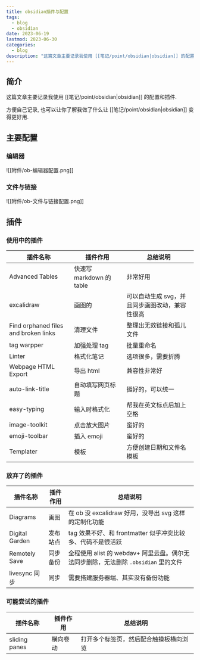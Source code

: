 ```yaml
---
title: obsidian插件与配置
tags:
  - blog
  - obsidian
date: 2023-06-19
lastmod: 2023-06-30
categories:
  - blog
description: "这篇文章主要记录我使用 [[笔记/point/obsidian|obsidian]] 的配置和插件.方便自己记录, 也可以让你了解我做了什么让 [[笔记/point/obsidian|obsidian]] 变得更好用."
---
```


## 简介

这篇文章主要记录我使用 [[笔记/point/obsidian|obsidian]] 的配置和插件.

方便自己记录, 也可以让你了解我做了什么让 [[笔记/point/obsidian|obsidian]] 变得更好用.

## 主要配置

### 编辑器

![[附件/ob-编辑器配置.png]]

### 文件与链接

![[附件/ob-文件与链接配置.png]]

## 插件

### 使用中的插件

| 插件名称                             | 插件作用                 | 总结说明                                       |
| ------------------------------------ | ------------------------ | ---------------------------------------------- |
| Advanced Tables                      | 快速写 markdown 的 table | 非常好用                                       |
| excalidraw                           | 画图的                   | 可以自动生成 svg，并且同步画图改动，兼容性很高 |
| Find orphaned files and broken links | 清理文件                 | 整理出无效链接和孤儿文件                       |
| tag warpper                          | 加强处理 tag             | 批量重命名                                     |
| Linter                               | 格式化笔记               | 选项很多，需要折腾                             |
| Webpage HTML Export                  | 导出 html                | 兼容性非常好                                   |
| auto-link-title                      | 自动填写网页标题         | 挺好的，可以统一                               |
| easy-typing                          | 输入时格式化             | 帮我在英文标点后加上空格                       |
| image-toolkit                        | 点击放大图片             | 蛮好的                                         |
| emoji-toolbar                        | 插入 emoji               | 蛮好的                                         |
| Templater                            | 模板                     | 方便创建日期和文件名模板                       |

### 放弃了的插件

| 插件名称       | 插件作用 | 总结说明                                                                            |
| -------------- | -------- | ----------------------------------------------------------------------------------- |
| Diagrams       | 画图     | 在 ob 没 excalidraw 好用，没导出 svg 这样的定制化功能                               |
| Digital Garden | 发布站点 | tag 效果不好、和 frontmatter 似乎冲突比较多、代码不是很活跃                         |
| Remotely Save  | 同步备份 | 全程使用 alist 的 webdav+ 阿里云盘。偶尔无法同步删除，无法删除 `.obsidian` 里的文件 |
| livesync 同步  | 同步     | 需要搭建服务器端、其实没有备份功能                                                  |

### 可能尝试的插件

| 插件名称      | 插件作用 | 总结说明                               |
| ------------- | -------- | -------------------------------------- |
| sliding panes | 横向卷动 | 打开多个标签页，然后配合触摸板横向浏览 |
